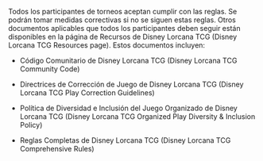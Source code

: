 Todos los participantes de torneos aceptan cumplir con las reglas. Se podrán tomar medidas correctivas si no se siguen estas reglas. Otros documentos aplicables que todos los participantes deben seguir están disponibles en la página de Recursos de Disney Lorcana TCG (Disney Lorcana TCG Resources page). Estos documentos incluyen:

- Código Comunitario de Disney Lorcana TCG (Disney Lorcana TCG Community Code)  
    
- Directrices de Corrección de Juego de Disney Lorcana TCG (Disney Lorcana TCG Play Correction Guidelines)   
- Política de Diversidad e Inclusión del Juego Organizado de Disney Lorcana TCG (Disney Lorcana TCG Organized Play Diversity & Inclusion Policy)  
- Reglas Completas de Disney Lorcana TCG (Disney Lorcana TCG Comprehensive Rules)  
